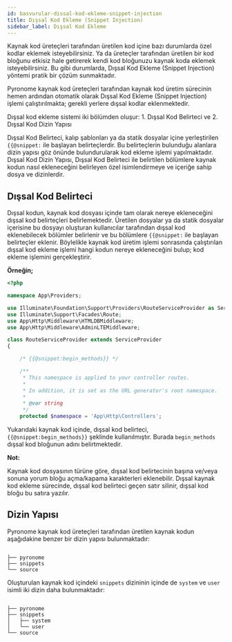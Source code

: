 ```yaml
---
id: basvurular-dissal-kod-ekleme-snippet-injection
title: Dışsal Kod Ekleme (Snippet Injection)
sidebar_label: Dışsal Kod Ekleme
---
```


<a id="aHeaderMenuAnchor" data-header-menu="Docs"></a>

Kaynak kod üreteçleri tarafından üretilen kod içine bazı durumlarda özel kodlar eklemek isteyebilirsiniz. Ya da üreteçler tarafından üretilen bir kod bloğunu etkisiz hale getirerek kendi kod bloğunuzu kaynak koda eklemek isteyebilirsiniz. Bu gibi durumlarda, Dışsal Kod Ekleme (Snippet Injection) yöntemi pratik bir çözüm sunmaktadır.

Pyronome kaynak kod üreteçleri tarafından kaynak kod üretim sürecinin hemen ardından otomatik olarak Dışsal Kod Ekleme (Snippet Injection) işlemi çalıştırılmakta; gerekli yerlere dışsal kodlar eklenmektedir.

Dışsal kod ekleme sistemi iki bölümden oluşur:
    1. Dışsal Kod Belirteci ve
    2. Dışsal Kod Dizin Yapısı

Dışsal Kod Belirteci, kalıp şablonları ya da statik dosyalar içine yerleştirilen `{{@snippet:` ile başlayan belirteçlerdir. Bu belirteçlerin bulunduğu alanlara dizin yapısı göz önünde bulundurularak kod ekleme işlemi yapılmaktadır. Dışsal Kod Dizin Yapısı, Dışsal Kod Belirteci ile belirtilen bölümlere kaynak kodun nasıl ekleneceğini belirleyen özel isimlendirmeye ve içeriğe sahip dosya ve dizinlerdir.

## Dışsal Kod Belirteci

Dışsal kodun, kaynak kod dosyası içinde tam olarak nereye ekleneceğini dışsal kod belirteçleri belirlemektedir. Üretilen dosyalar ya da statik dosyalar içerisine bu dosyayı oluşturan kullanıcılar tarafından dışsal kod eklenebilecek bölümler belirlenir ve bu bölümlere `{{@snippet:` ile başlayan belirteçler eklenir. Böylelikle kaynak kod üretim işlemi sonrasında çalıştırılan dışsal kod ekleme işlemi hangi kodun nereye ekleneceğini bulup; kod ekleme işlemini gerçekleştirir.

**Örneğin;**

```php
<?php

namespace App\Providers;

use Illuminate\Foundation\Support\Providers\RouteServiceProvider as ServiceProvider;
use Illuminate\Support\Facades\Route;
use App\Http\Middleware\HTMLDBMiddleware;
use App\Http\Middleware\AdminLTEMiddleware;

class RouteServiceProvider extends ServiceProvider
{

    /* {{@snippet:begin_methods}} */

    /**
     * This namespace is applied to your controller routes.
     *
     * In addition, it is set as the URL generator's root namespace.
     *
     * @var string
     */
    protected $namespace = 'App\Http\Controllers';
```

Yukarıdaki kaynak kod içinde, dışsal kod belirteci, `{{@snippet:begin_methods}}` şeklinde kullanılmıştır. Burada `begin_methods` dışsal kod bloğunun adını belirtmektedir.

<div class="panelize-infobox infobox-info">
    <p>
        <strong><i class="fas fa-info-circle"></i> Not:</strong>
    </p>
    <p>Kaynak kod dosyasının türüne göre, dışsal kod belirtecinin başına ve/veya sonuna yorum bloğu açma/kapama karakterleri eklenebilir. Dışsal kaynak kod ekleme sürecinde, dışsal kod belirteci geçen satır silinir, dışsal kod bloğu bu satıra yazılır.</p>
</div>

## Dizin Yapısı

Pyronome kaynak kod üreteçleri tarafından üretilen kaynak kodun aşağıdakine benzer bir dizin yapısı bulunmaktadır:

```

├── pyronome
├── snippets
└── source

```

Oluşturulan kaynak kod içindeki `snippets` dizininin içinde de `system` ve `user` isimli iki dizin daha bulunmaktadır:

```

├── pyronome
├── snippets
│   ├── system
│   └── user
└── source

```